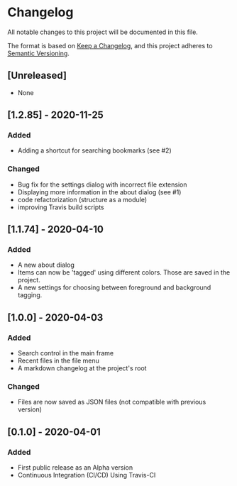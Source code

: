 # Changelog
All notable changes to this project will be documented in this file.

The format is based on [Keep a Changelog](https://keepachangelog.com/en/1.0.0/),
and this project adheres to [Semantic Versioning](https://semver.org/spec/v2.0.0.html).

## [Unreleased]

- None

## [1.2.85] - 2020-11-25

### Added

- Adding a shortcut for searching bookmarks (see #2)

### Changed

- Bug fix for the settings dialog with incorrect file extension
- Displaying more information in the about dialog (see #1)
- code refactorization (structure as a module)
- improving Travis build scripts

## [1.1.74] - 2020-04-10

### Added
- A new about dialog
- Items can now be 'tagged' using different colors. Those are saved in the project.
- A new settings for choosing between foreground and background tagging.

## [1.0.0] - 2020-04-03
### Added
- Search control in the main frame
- Recent files in the file menu
- A markdown changelog at the project's root

### Changed
- Files are now saved as JSON files (not compatible with previous version) 


## [0.1.0] - 2020-04-01
### Added
- First public release as an Alpha version
- Continuous Integration (CI/CD) Using Travis-CI‎
